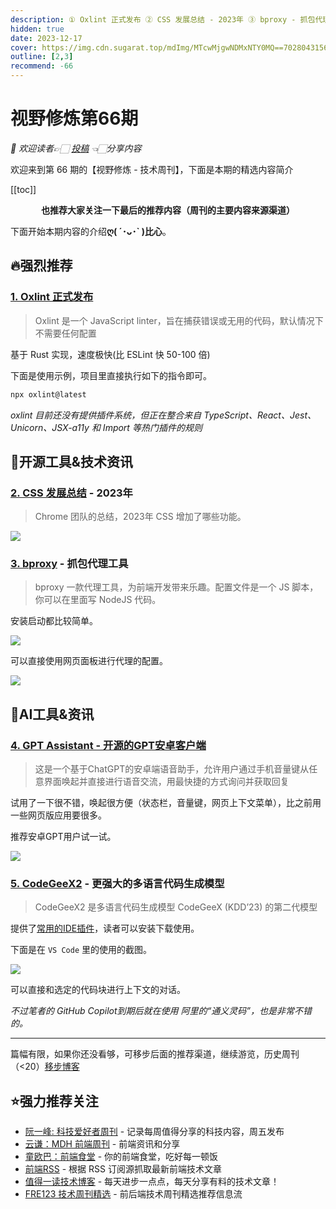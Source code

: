 ```yaml
---
description: ① Oxlint 正式发布 ② CSS 发展总结 - 2023年 ③ bproxy - 抓包代理工具 ④ GPT Assistant - 开源的GPT安卓客户端 ⑤ CodeGeeX2 - 更强大的多语言代码生成模型
hidden: true
date: 2023-12-17
cover: https://img.cdn.sugarat.top/mdImg/MTcwMjgwNDMxNTY0MQ==702804315641
outline: [2,3]
recommend: -66
---
```


# 视野修炼第66期
*💐 欢迎读者👉🏻 [投稿](https://www.wenjuan.com/s/AN32YrD/) 👈🏻分享内容*

欢迎来到第 66 期的【视野修炼 - 技术周刊】，下面是本期的精选内容简介

[[toc]]

<center>

**​也推荐大家关注一下最后的推荐内容（周刊的主要内容来源渠道）**
</center>

下面开始本期内容的介绍**ღ( ´･ᴗ･` )比心**。
## 🔥强烈推荐
### [1. Oxlint 正式发布](https://oxc-project.github.io/blog/2023-12-12-announcing-oxlint.html)
>Oxlint 是一个 JavaScript linter，旨在捕获错误或无用的代码，默认情况下不需要任何配置

基于 Rust 实现，速度极快(比 ESLint 快 50-100 倍)

下面是使用示例，项目里直接执行如下的指令即可。
```sh
npx oxlint@latest
```
*oxlint 目前还没有提供插件系统，但正在整合来自 TypeScript、React、Jest、Unicorn、JSX-a11y 和 Import 等热门插件的规则*

## 🔧开源工具&技术资讯
### [2. CSS 发展总结](https://developer.chrome.com/blog/css-wrapped-2023?hl=zh-cn) - 2023年
>Chrome 团队的总结，2023年 CSS 增加了哪些功能。

![](https://img.cdn.sugarat.top/mdImg/MTcwMjc5MjYwMTg0Nw==702792601847)

### [3. bproxy](https://github.com/zobor/bproxy?tab=readme-ov-file) - 抓包代理工具
>bproxy 一款代理工具，为前端开发带来乐趣。配置文件是一个 JS 脚本，你可以在里面写 NodeJS 代码。

安装启动都比较简单。

![](https://img.cdn.sugarat.top/mdImg/MTcwMjc5Nzc0NTMxOQ==702797745319)

可以直接使用网页面板进行代理的配置。

![](https://img.cdn.sugarat.top/mdImg/MTcwMjc5OTA2OTIxMw==702799069213)

## 🤖AI工具&资讯
### [4. GPT Assistant - 开源的GPT安卓客户端](https://github.com/Skythinker616/gpt-assistant-android)
>这是一个基于ChatGPT的安卓端语音助手，允许用户通过手机音量键从任意界面唤起并直接进行语音交流，用最快捷的方式询问并获取回复

试用了一下很不错，唤起很方便（状态栏，音量键，网页上下文菜单），比之前用一些网页版应用要很多。

推荐安卓GPT用户试一试。

![](https://img.cdn.sugarat.top/mdImg/MTcwMjc5NDk0MzM3Mg==702794943372)

### [5. CodeGeeX2](https://github.com/THUDM/CodeGeeX2) - 更强大的多语言代码生成模型
>CodeGeeX2 是多语言代码生成模型 CodeGeeX (KDD’23) 的第二代模型

提供了[常用的IDE插件](https://codegeex.cn/)，读者可以安装下载使用。

下面是在 `VS Code` 里的使用的截图。

![](https://img.cdn.sugarat.top/mdImg/MTcwMjc5NjYwODc3MA==702796608770)

可以直接和选定的代码块进行上下文的对话。

*不过笔者的 GitHub Copilot到期后就在使用 阿里的“通义灵码”，也是非常不错的。*

---

篇幅有限，如果你还没看够，可移步后面的推荐渠道，继续游览，历史周刊（<20）[移步博客](https://sugarat.top/weekly/index.html)

## ⭐️强力推荐关注
* [阮一峰: 科技爱好者周刊](https://www.ruanyifeng.com/blog/archives.html) - 记录每周值得分享的科技内容，周五发布
* [云谦：MDH 前端周刊](https://mdhweekly.com/) - 前端资讯和分享
* [童欧巴：前端食堂](https://github.com/Geekhyt/weekly) - 你的前端食堂，吃好每一顿饭
* [前端RSS](https://fed.chanceyu.com/) - 根据 RSS 订阅源抓取最新前端技术文章
* [值得一读技术博客](https://daily-blog.chlinlearn.top/) - 每天进步一点点，每天分享有料的技术文章！
* [FRE123 技术周刊精选](https://www.fre123.com/weekly) - 前后端技术周刊精选推荐信息流
